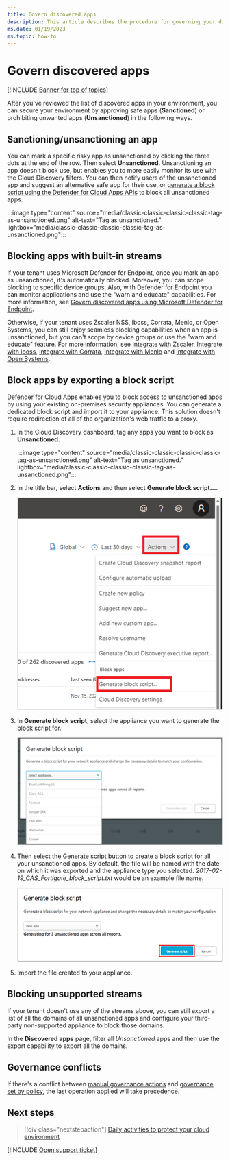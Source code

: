 ```yaml
---
title: Govern discovered apps 
description: This article describes the procedure for governing your discovered apps by blocking their usage in your organization.
ms.date: 01/19/2023
ms.topic: how-to
---
```


# Govern discovered apps

[!INCLUDE [Banner for top of topics](includes/banner.md)]

After you've reviewed the list of discovered apps in your environment, you can secure your environment by approving safe apps (**Sanctioned**) or prohibiting unwanted apps (**Unsanctioned**) in the following ways.

## Sanctioning/unsanctioning an app

You can mark a specific risky app as unsanctioned by clicking the three dots at the end of the row. Then select **Unsanctioned**. Unsanctioning an app doesn't block use, but enables you to more easily monitor its use with the Cloud Discovery filters. You can then notify users of the unsanctioned app and suggest an alternative safe app for their use, or [generate a block script using the Defender for Cloud Apps APIs](api-discovery-script.md) to block all unsanctioned apps.

  :::image type="content" source="media/classic-classic-classic-classic-tag-as-unsanctioned.png" alt-text="Tag as unsanctioned." lightbox="media/classic-classic-classic-classic-tag-as-unsanctioned.png":::

## Blocking apps with built-in streams

If your tenant uses Microsoft Defender for Endpoint, once you mark an app as unsanctioned, it's automatically blocked. Moreover, you can scope blocking to specific device groups. Also, with Defender for Endpoint you can monitor applications and use the "warn and educate" capabilities. For more information, see [Govern discovered apps using Microsoft Defender for Endpoint](mde-govern.md).

Otherwise, if your tenant uses Zscaler NSS, iboss, Corrata, Menlo, or Open Systems, you can still enjoy seamless blocking capabilities when an app is unsanctioned, but you can't scope by device groups or use the "warn and educate" feature. For more information, see [Integrate with Zscaler](zscaler-integration.md), [Integrate with iboss](iboss-integration.md), [Integrate with Corrata](Corrata-integration.md), [Integrate with Menlo](menlo-integration.md) and [Integrate with Open Systems](open-systems-integration.md).

## Block apps by exporting a block script

Defender for Cloud Apps enables you to block access to unsanctioned apps by using your existing on-premises security appliances. You can generate a dedicated block script and import it to your appliance. This solution doesn't require redirection of all of the organization's web traffic to a proxy.

1. In the Cloud Discovery dashboard, tag any apps you want to block as **Unsanctioned**.

    :::image type="content" source="media/classic-classic-classic-classic-tag-as-unsanctioned.png" alt-text="Tag as unsanctioned." lightbox="media/classic-classic-classic-classic-tag-as-unsanctioned.png":::

2. In the title bar, select **Actions** and then select **Generate block script...**.

    ![Generate block script.](media/classic-generate-block-script.png)

3. In **Generate block script**, select the appliance you want to generate the block script for.

    ![Generate block script pop-up.](media/classic-generate-block-script-pop-up.png)

4. Then select the Generate script button to create a block script for all your unsanctioned apps. By default, the file will be named with the date on which it was exported and the appliance type you selected. *2017-02-19_CAS_Fortigate_block_script.txt* would be an example file name.

   ![Generate block script button.](media/classic-generate-block-script-button.png)

5. Import the file created to your appliance.

## Blocking unsupported streams

If your tenant doesn't use any of the streams above, you can still export a list of all the domains of all unsanctioned apps and configure your third-party non-supported appliance to block those domains.

In the **Discovered apps** page, filter all *Unsanctioned* apps and then use the export capability to export all the domains.

## Governance conflicts

If there's a conflict between [manual governance actions](#sanctioningunsanctioning-an-app) and [governance set by policy](cloud-discovery-policies.md), the last operation applied will take precedence.

## Next steps

> [!div class="nextstepaction"]
> [Daily activities to protect your cloud environment](daily-activities-to-protect-your-cloud-environment.md)

[!INCLUDE [Open support ticket](includes/support.md)]
